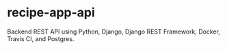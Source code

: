 # recipe-app-api


Backend REST API using Python, Django, Django REST Framework, Docker, Travis CI, and Postgres.
